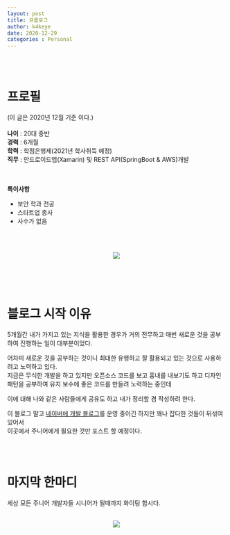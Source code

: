 ```yaml
---
layout: post
title: 프롤로그
author: k4keye
date: 2020-12-29
categories : Personal
---
```

<br/>
<br/>

# 프로필
(이 글은 2020년 12월 기준 이다.)<br/><br/>
**나이** : 20대 중반 <br/>
**경력** : 6개월 <br/>
**학력** : 학점은행제(2021년 학사취득 예정) <br/>
**직무** : 안드로이드앱(Xamarin) 및 REST API(SpringBoot & AWS)개발 <br/>
<br/>
<br/>

**특이사항**
- 보안 학과 전공
- 스타트업 종사
- 사수가 없음
<br/>
<br/>

<p align="center">
  <img src="https://img1.daumcdn.net/thumb/R1280x0/?scode=mtistory2&fname=https%3A%2F%2Fblog.kakaocdn.net%2Fdn%2FbrEXgD%2FbtqPdROwxCV%2FQpWAO55E1OLiKKViiAyqG0%2Fimg.png">
</p> 
<br/>
<br/>
<br/>

# 블로그 시작 이유
5개월간 내가 가지고 있는 지식을 활용한 경우가 거의 전무하고
매번 새로운 것을 공부하여 진행하는 일이 대부분이었다.<br/>


어차피 새로운 것을 공부하는 것이니 최대한 유행하고 잘 활용되고 있는 것으로 사용하려고 노력하고 있다.<br/>
지금은 무식한 개발을 하고 있지만 오픈소스 코드를 보고 흉내를 내보기도 하고
디자인 패턴을 공부하여 유지 보수에 좋은 코드를 만들려 노력하는 중인데<br/>

이에 대해 나와 같은 사람들에게 공유도 하고 내가 정리할 겸 작성하려 한다.<br/>

 

이 블로그 말고 [네이버에 개발 블로그](https://blog.naver.com/vps32)를 운영 중이긴 하지만 꽤나 잡다한 것들이 뒤섞여 있어서<br/>
이곳에서 주니어에게 필요한 것만 포스트 할 예정이다.<br/>

<br/>
<br/>

# 마지막 한마디
세상 모든 주니어 개발자들 시니어가 될때까지 화이팅 합시다.
<br/>
<br/>
<p align="center">
  <img src="https://img1.daumcdn.net/thumb/R1280x0/?scode=mtistory2&fname=https%3A%2F%2Fblog.kakaocdn.net%2Fdn%2FbFGuuX%2FbtqPdR14LNV%2FqT6z5bkUAG0Pm7vpYPiC3k%2Fimg.jpg" >